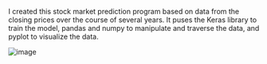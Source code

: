 I created this stock market prediction program based on data from the closing prices over the course of several years. It puses the Keras library to train the model, pandas and numpy to manipulate and traverse the data, and pyplot to visualize the data.

![image](https://github.com/user-attachments/assets/807e5df0-a17d-4642-a43f-10738fa408e5)
